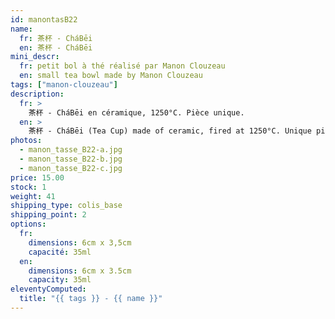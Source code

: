 ```yaml
---
id: manontasB22
name:
  fr: 茶杯 - CháBēi
  en: 茶杯 - CháBēi
mini_descr:
  fr: petit bol à thé réalisé par Manon Clouzeau
  en: small tea bowl made by Manon Clouzeau
tags: ["manon-clouzeau"]
description:
  fr: >
    茶杯 - CháBēi en céramique, 1250°C. Pièce unique.
  en: >
    茶杯 - CháBēi (Tea Cup) made of ceramic, fired at 1250°C. Unique piece.
photos:
  - manon_tasse_B22-a.jpg
  - manon_tasse_B22-b.jpg
  - manon_tasse_B22-c.jpg
price: 15.00
stock: 1
weight: 41
shipping_type: colis_base
shipping_point: 2
options:
  fr:
    dimensions: 6cm x 3,5cm
    capacité: 35ml
  en:
    dimensions: 6cm x 3.5cm
    capacity: 35ml
eleventyComputed:
  title: "{{ tags }} - {{ name }}"
---
```

